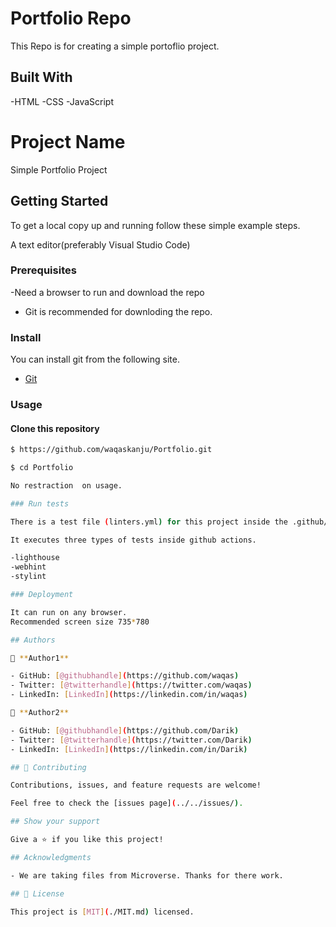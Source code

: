 # Portfolio Repo

This Repo is for creating a simple portoflio project.

## Built With

-HTML
-CSS
-JavaScript

# Project Name

Simple Portfolio Project

## Getting Started

To get a local copy up and running follow these simple example steps.

A text editor(preferably Visual Studio Code)

### Prerequisites

-Need a browser to run and download the repo
- Git is recommended for downloding the repo.

### Install

You can install git from the following site.
  -  [Git](https://git-scm.com/downloads)

### Usage

#### Clone this repository

```bash
$ https://github.com/waqaskanju/Portfolio.git

$ cd Portfolio

No restraction  on usage.

### Run tests

There is a test file (linters.yml) for this project inside the .github/workflows folder.

It executes three types of tests inside github actions.

-lighthouse
-webhint
-stylint

### Deployment

It can run on any browser. 
Recommended screen size 735*780

## Authors

👤 **Author1**

- GitHub: [@githubhandle](https://github.com/waqas)
- Twitter: [@twitterhandle](https://twitter.com/waqas)
- LinkedIn: [LinkedIn](https://linkedin.com/in/waqas)

👤 **Author2**

- GitHub: [@githubhandle](https://github.com/Darik)
- Twitter: [@twitterhandle](https://twitter.com/Darik)
- LinkedIn: [LinkedIn](https://linkedin.com/in/Darik)

## 🤝 Contributing

Contributions, issues, and feature requests are welcome!

Feel free to check the [issues page](../../issues/).

## Show your support

Give a ⭐️ if you like this project!

## Acknowledgments

- We are taking files from Microverse. Thanks for there work.

## 📝 License

This project is [MIT](./MIT.md) licensed.
